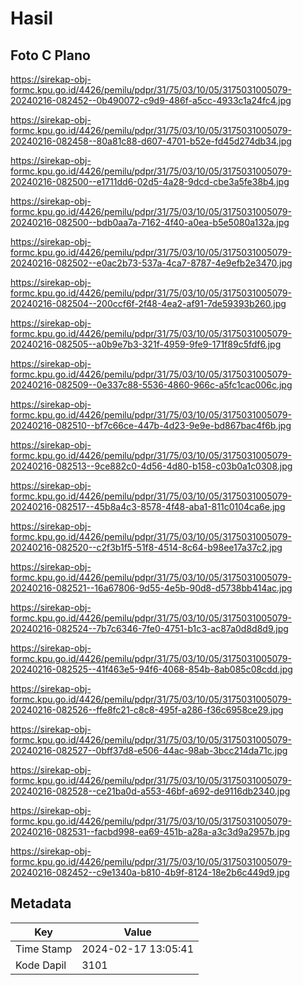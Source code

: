 # Hasil

## Foto C Plano

https://sirekap-obj-formc.kpu.go.id/4426/pemilu/pdpr/31/75/03/10/05/3175031005079-20240216-082452--0b490072-c9d9-486f-a5cc-4933c1a24fc4.jpg

https://sirekap-obj-formc.kpu.go.id/4426/pemilu/pdpr/31/75/03/10/05/3175031005079-20240216-082458--80a81c88-d607-4701-b52e-fd45d274db34.jpg

https://sirekap-obj-formc.kpu.go.id/4426/pemilu/pdpr/31/75/03/10/05/3175031005079-20240216-082500--e1711dd6-02d5-4a28-9dcd-cbe3a5fe38b4.jpg

https://sirekap-obj-formc.kpu.go.id/4426/pemilu/pdpr/31/75/03/10/05/3175031005079-20240216-082500--bdb0aa7a-7162-4f40-a0ea-b5e5080a132a.jpg

https://sirekap-obj-formc.kpu.go.id/4426/pemilu/pdpr/31/75/03/10/05/3175031005079-20240216-082502--e0ac2b73-537a-4ca7-8787-4e9efb2e3470.jpg

https://sirekap-obj-formc.kpu.go.id/4426/pemilu/pdpr/31/75/03/10/05/3175031005079-20240216-082504--200ccf6f-2f48-4ea2-af91-7de59393b260.jpg

https://sirekap-obj-formc.kpu.go.id/4426/pemilu/pdpr/31/75/03/10/05/3175031005079-20240216-082505--a0b9e7b3-321f-4959-9fe9-171f89c5fdf6.jpg

https://sirekap-obj-formc.kpu.go.id/4426/pemilu/pdpr/31/75/03/10/05/3175031005079-20240216-082509--0e337c88-5536-4860-966c-a5fc1cac006c.jpg

https://sirekap-obj-formc.kpu.go.id/4426/pemilu/pdpr/31/75/03/10/05/3175031005079-20240216-082510--bf7c66ce-447b-4d23-9e9e-bd867bac4f6b.jpg

https://sirekap-obj-formc.kpu.go.id/4426/pemilu/pdpr/31/75/03/10/05/3175031005079-20240216-082513--9ce882c0-4d56-4d80-b158-c03b0a1c0308.jpg

https://sirekap-obj-formc.kpu.go.id/4426/pemilu/pdpr/31/75/03/10/05/3175031005079-20240216-082517--45b8a4c3-8578-4f48-aba1-811c0104ca6e.jpg

https://sirekap-obj-formc.kpu.go.id/4426/pemilu/pdpr/31/75/03/10/05/3175031005079-20240216-082520--c2f3b1f5-51f8-4514-8c64-b98ee17a37c2.jpg

https://sirekap-obj-formc.kpu.go.id/4426/pemilu/pdpr/31/75/03/10/05/3175031005079-20240216-082521--16a67806-9d55-4e5b-90d8-d5738bb414ac.jpg

https://sirekap-obj-formc.kpu.go.id/4426/pemilu/pdpr/31/75/03/10/05/3175031005079-20240216-082524--7b7c6346-7fe0-4751-b1c3-ac87a0d8d8d9.jpg

https://sirekap-obj-formc.kpu.go.id/4426/pemilu/pdpr/31/75/03/10/05/3175031005079-20240216-082525--41f463e5-94f6-4068-854b-8ab085c08cdd.jpg

https://sirekap-obj-formc.kpu.go.id/4426/pemilu/pdpr/31/75/03/10/05/3175031005079-20240216-082526--ffe8fc21-c8c8-495f-a286-f36c6958ce29.jpg

https://sirekap-obj-formc.kpu.go.id/4426/pemilu/pdpr/31/75/03/10/05/3175031005079-20240216-082527--0bff37d8-e506-44ac-98ab-3bcc214da71c.jpg

https://sirekap-obj-formc.kpu.go.id/4426/pemilu/pdpr/31/75/03/10/05/3175031005079-20240216-082528--ce21ba0d-a553-46bf-a692-de9116db2340.jpg

https://sirekap-obj-formc.kpu.go.id/4426/pemilu/pdpr/31/75/03/10/05/3175031005079-20240216-082531--facbd998-ea69-451b-a28a-a3c3d9a2957b.jpg

https://sirekap-obj-formc.kpu.go.id/4426/pemilu/pdpr/31/75/03/10/05/3175031005079-20240216-082452--c9e1340a-b810-4b9f-8124-18e2b6c449d9.jpg


## Metadata

| Key        | Value               |
| ---------- | ------------------- |
| Time Stamp | 2024-02-17 13:05:41 |
| Kode Dapil | 3101                |



